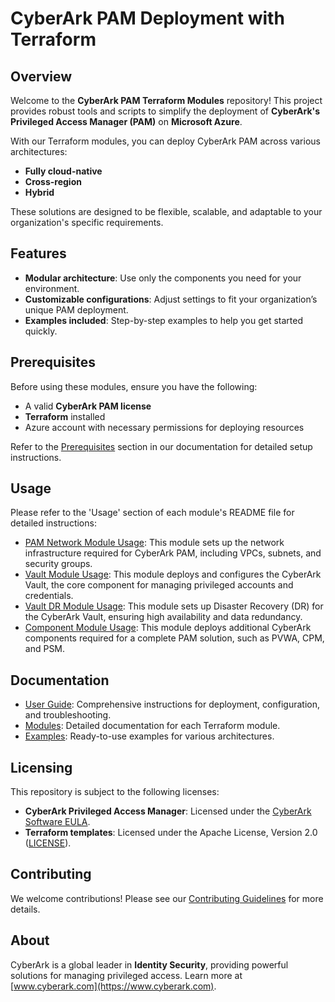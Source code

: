 # CyberArk PAM Deployment with Terraform

## Overview  
Welcome to the **CyberArk PAM Terraform Modules** repository! This project provides robust tools and scripts to simplify the deployment of **CyberArk's Privileged Access Manager (PAM)** on **Microsoft Azure**.  

With our Terraform modules, you can deploy CyberArk PAM across various architectures:  
- **Fully cloud-native**
- **Cross-region**
- **Hybrid**

These solutions are designed to be flexible, scalable, and adaptable to your organization's specific requirements.

## Features  
- **Modular architecture**: Use only the components you need for your environment.  
- **Customizable configurations**: Adjust settings to fit your organization’s unique PAM deployment.  
- **Examples included**: Step-by-step examples to help you get started quickly.  

## Prerequisites  
Before using these modules, ensure you have the following:  
- A valid **CyberArk PAM license**  
- **Terraform** installed  
- Azure account with necessary permissions for deploying resources  

Refer to the [Prerequisites](https://docs.cyberark.com/pam-self-hosted/latest/en/content/pas%20cloud/deploy_terraform.htm#Prerequisites) section in our documentation for detailed setup instructions.

## Usage  
Please refer to the 'Usage' section of each module's README file for detailed instructions:  
- [PAM Network Module Usage](/modules/pam_network/#Usage): This module sets up the network infrastructure required for CyberArk PAM, including VPCs, subnets, and security groups.  
- [Vault Module Usage](/modules/vault/#Usage): This module deploys and configures the CyberArk Vault, the core component for managing privileged accounts and credentials.  
- [Vault DR Module Usage](/modules/vault_dr/#Usage): This module sets up Disaster Recovery (DR) for the CyberArk Vault, ensuring high availability and data redundancy.  
- [Component Module Usage](/modules/component/#Usage): This module deploys additional CyberArk components required for a complete PAM solution, such as PVWA, CPM, and PSM.  

## Documentation  
- [User Guide](https://docs.cyberark.com/pam-self-hosted/latest/en/content/pas%20cloud/deploy_terraform.htm): Comprehensive instructions for deployment, configuration, and troubleshooting.  
- [Modules](/modules): Detailed documentation for each Terraform module.  
- [Examples](/examples): Ready-to-use examples for various architectures.  

## Licensing  
This repository is subject to the following licenses:  
- **CyberArk Privileged Access Manager**: Licensed under the [CyberArk Software EULA](https://www.cyberark.com/EULA.pdf).  
- **Terraform templates**: Licensed under the Apache License, Version 2.0 ([LICENSE](LICENSE)).  

## Contributing  
We welcome contributions! Please see our [Contributing Guidelines](CONTRIBUTING.md) for more details.

## About  
CyberArk is a global leader in **Identity Security**, providing powerful solutions for managing privileged access. Learn more at [www.cyberark.com](https://www.cyberark.com).  